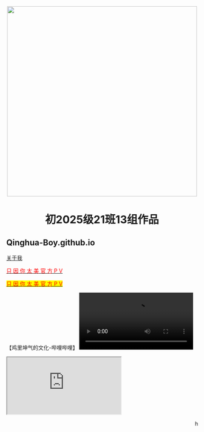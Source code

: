 <div align=center>
    <img src="https://github.com/Qinghua-Boy/Qinghua-Boy.github.io/assets/122422271/a01a6917-7b3b-4507-97dd-23dff028e58a" high=500  width=500>
</div>


<div align=center>
	<h1>
    初2025级21班13组作品
	</h1>
</div>
	
	
## Qinghua-Boy.github.io







[关于我](https://shequ.codemao.cn/user/9945214)







<a class="divcss" href="https://www.bilibili.com/video/BV178411Y7QB">	<font style="color:red">
		只 因 你 太 美 官 方 P V
	</font>
</a>

<a class="divcss" href="https://www.bilibili.com/video/BV178411Y7QB">	<font style="background: yellow">
		<font style="color:red">
			只 因 你 太 美 官 方 P V
        </font>
   </font>
</a>

【鸡里坤气的文化-哔哩哔哩】 
<video src="https://b23.tv/xOUeys1"></video>

<iframe src ="https://player.codemao.cn/new/165294185"></iframe>



<font>   </font>

  
<marquee border="9" align="滚动文字位于距形内边框的上下左右位置" scrolldelay="速度" behavior="文字滚动的方式">
 hello
</marquee>


										
										
										
										
